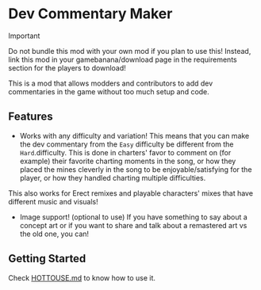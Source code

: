 # Dev Commentary Maker

> [!IMPORTANT]
> Do not bundle this mod with your own mod if you plan to use this!
> Instead, link this mod in your gamebanana/download page in the requirements section for the players to download!

This is a mod that allows modders and contributors to add dev commentaries in the game without too much setup and code.

## Features

- Works with any difficulty and variation!
This means that you can make the dev commentary from the `Easy` difficulty be different from the `Hard`.difficulty.
This is done in charters' favor to comment on (for example) their favorite charting moments in the song,
or how they placed the mines cleverly in the song to be enjoyable/satisfying for the player,
or how they handled charting multiple difficulties.

This also works for Erect remixes and playable characters' mixes that have different music and visuals!

- Image support! (optional to use)
If you have something to say about a concept art or if you want to share and talk about a remastered art vs the old one, you can!

## Getting Started

Check [HOTTOUSE.md][def] to know how to use it.

[def]: https://github.com/MAZ12211/developer-commentary-maker/blob/main/HOWTOUSE.md
